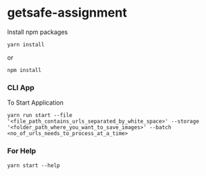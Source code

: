 # getsafe-assignment

Install npm packages

```
yarn install
```
or

```
npm install
```

### CLI App
To Start Application
```
yarn run start --file '<file_path_contains_urls_separated_by_white_space>' --storage '<folder_path_where_you_want_to_save_images>' --batch <no_of_urls_needs_to_process_at_a_time>
```

### For Help
```
yarn start --help
```
